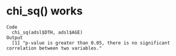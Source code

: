 # chi_sq() works

    Code
      chi_sq(adsl$DTH, adsl$AGE)
    Output
      [1] "p-value is greater than 0.05, there is no significant correlation between two variables."

